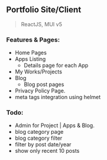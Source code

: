 
## Portfolio Site/Client

>ReactJS, MUI v5

### Features & Pages:
- Home Pages
- Apps Listing
    - Details page for each App
- My Works/Projects
- Blog
    - Blog post pages
- Privacy Policy Page.
- meta tags integration using helmet

### Todo:
- Admin for Project | Apps & Blog. 
- blog category page
- blog category filter
- filter by post date/year
- show only recent 10 posts